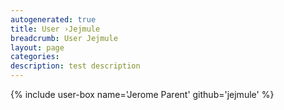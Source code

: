 ```yaml
---
autogenerated: true
title: User ›Jejmule
breadcrumb: User Jejmule
layout: page
categories: 
description: test description
---
```


{% include user-box name='Jerome Parent' github='jejmule' %}
